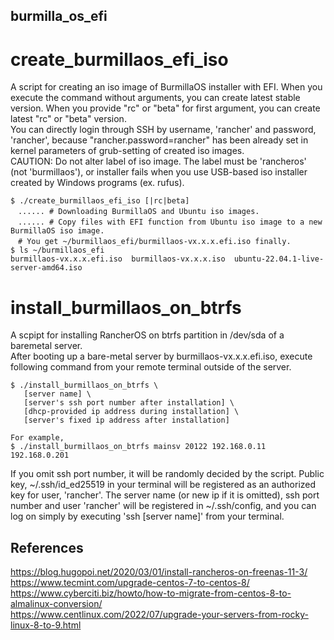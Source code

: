 ## burmilla_os_efi
# create_burmillaos_efi_iso
  A script for creating an iso image of BurmillaOS installer with EFI. When you execute the command without arguments, you can create latest stable version. When you provide "rc" or "beta" for first argument, you can create latest "rc" or "beta" version.<br>
  You can directly login through SSH by username, 'rancher' and password, 'rancher', because "rancher.password=rancher" has been already set in kernel parameters of grub-setting of created iso images.<br>
  CAUTION: Do not alter label of iso image. The label must be 'rancheros' (not 'burmillaos'), or installer fails when you use USB-based iso installer created by Windows programs (ex. rufus).<br>
  ```
  $ ./create_burmillaos_efi_iso [|rc|beta]
  　...... # Downloading BurmillaOS and Ubuntu iso images.
  　...... # Copy files with EFI function from Ubuntu iso image to a new BurmillaOS iso image.
  　# You get ~/burmillaos_efi/burmillaos-vx.x.x.efi.iso finally.
  $ ls ~/burmillaos_efi
  burmillaos-vx.x.x.efi.iso  burmillaos-vx.x.x.iso  ubuntu-22.04.1-live-server-amd64.iso
  ```
# install_burmillaos_on_btrfs
A scpipt for installing RancherOS on btrfs partition in /dev/sda of a baremetal server.<br>
After booting up a bare-metal server by burmillaos-vx.x.x.efi.iso, execute following command from your remote terminal outside of the server.
 ```
$ ./install_burmillaos_on_btrfs \
	[server name] \
	[server's ssh port number after installation] \
	[dhcp-provided ip address during installation] \
	[server's fixed ip address after installation]

For example,
$ ./install_burmillaos_on_btrfs mainsv 20122 192.168.0.11 192.168.0.201
 ```
If you omit ssh port number, it will be randomly decided by the script. Public key, ~/.ssh/id_ed25519 in your terminal will be registered as an authorized key for user, 'rancher'. The server name (or new ip if it is omitted), ssh port number and user 'rancher' will be registered in ~/.ssh/config, and you can log on simply by executing 'ssh [server name]' from your terminal. 

## References
https://blog.hugopoi.net/2020/03/01/install-rancheros-on-freenas-11-3/<br>
https://www.tecmint.com/upgrade-centos-7-to-centos-8/<br>
https://www.cyberciti.biz/howto/how-to-migrate-from-centos-8-to-almalinux-conversion/<br>
https://www.centlinux.com/2022/07/upgrade-your-servers-from-rocky-linux-8-to-9.html<br>
